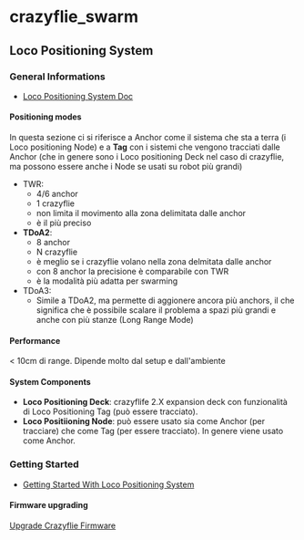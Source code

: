 # crazyflie_swarm

## Loco Positioning System

### General Informations

- [Loco Positioning System Doc](https://www.bitcraze.io/documentation/system/positioning/loco-positioning-system/)

#### Positioning modes
In questa sezione ci si riferisce a Anchor come il sistema che sta a terra (i Loco positioning Node) e a **Tag** con i sistemi che vengono tracciati dalle Anchor (che in genere sono i Loco positioning Deck nel caso di crazyflie, ma possono essere anche i Node se usati su robot più grandi)

- TWR:
  - 4/6 anchor
  - 1 crazyflie
  - non limita il movimento alla zona delimitata dalle anchor
  - è il più preciso
- **TDoA2**: 
  - 8 anchor
  - N crazyflie
  - è meglio se i crazyflie volano nella zona delmitata dalle anchor
  - con 8 anchor la precisione è comparabile con TWR
  - è la modalità più adatta per swarming
- TDoA3:
  - Simile a TDoA2, ma permette di aggionere ancora più anchors, il che significa che è possibile scalare il problema a spazi più grandi e anche con più stanze (Long Range Mode)

#### Performance
< 10cm di range. Dipende molto dal setup e dall'ambiente

#### System Components
- **Loco Positioning Deck**: crazyflife 2.X expansion deck con funzionalità di Loco Positioning Tag (può essere tracciato).
- **Loco Positiioning Node**: può essere usato sia come Anchor (per tracciare) che come Tag (per essere tracciato). In genere viene usato come Anchor.


### Getting Started
- [Getting Started With Loco Positioning System](https://www.bitcraze.io/documentation/tutorials/getting-started-with-loco-positioning-system/)

#### Firmware upgrading
[Upgrade Crazyflie Firmware](https://www.bitcraze.io/documentation/repository/crazyflie-clients-python/master/userguides/userguide_client/#firmware-upgrade)


